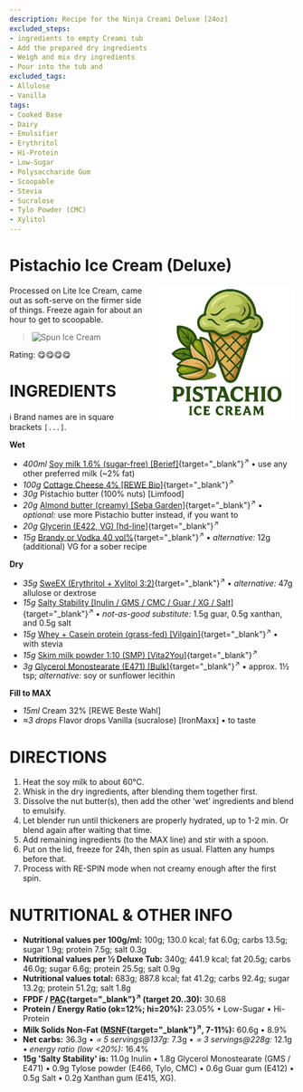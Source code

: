 ```yaml
---
description: Recipe for the Ninja Creami Deluxe [24oz]
excluded_steps:
- ingredients to empty Creami tub
- Add the prepared dry ingredients
- Weigh and mix dry ingredients
- Pour into the tub and
excluded_tags:
- Allulose
- Vanilla
tags:
- Cooked Base
- Dairy
- Emulsifier
- Erythritol
- Hi-Protein
- Low-Sugar
- Polysaccharide Gum
- Scoopable
- Stevia
- Sucralose
- Tylo Powder (CMC)
- Xylitol
---
```

# Pistachio Ice Cream (Deluxe)
<img style="float: right; margin-left: 1.5em;" width=240 alt="Logo" src="logo-pistachio.png" />

Processed on Lite Ice Cream, came out as soft-serve on the firmer side of things.
Freeze again for about an hour to get to scoopable.

> <img width=360 alt="Spun Ice Cream" src="Pistachio_2025-01-01.jpg" class="zoomable" />

Rating: 😋😋😋😋

# INGREDIENTS

ℹ️ Brand names are in square brackets `[...]`.

**Wet**

  - _400ml_ [Soy milk 1.6% (sugar-free) \[Berief\]](/ice-creamery/info/ingredients/#soy-milk){target="_blank"}<sup>↗</sup> • use any other preferred milk (~2% fat)
  - _100g_ [Cottage Cheese 4% \[REWE Bio\]](/ice-creamery/info/ingredients/#cottage-cheese){target="_blank"}<sup>↗</sup>
  - _30g_ Pistachio butter (100% nuts) [Limfood]
  - _20g_ [Almond butter (creamy) \[Seba Garden\]](/ice-creamery/info/ingredients/#almond-milk-butter){target="_blank"}<sup>↗</sup> • *optional:* use more Pistachio butter instead, if you want to
  - _20g_ [Glycerin (E422, VG) \[hd-line\]](/ice-creamery/info/ingredients/#vegetable-glycerin-glycerol-vg-e422){target="_blank"}<sup>↗</sup>
  - _15g_ [Brandy or Vodka 40 vol%](/ice-creamery/info/ingredients/#alcohol-ethanol){target="_blank"}<sup>↗</sup> • *alternative:* 12g (additional) VG for a sober recipe

**Dry**

  - _35g_ [SweEX (Erythritol + Xylitol 3:2)](/ice-creamery/info/ingredients/#sweex-erythritol-xylitol-blend){target="_blank"}<sup>↗</sup> • *alternative:* 47g allulose or dextrose
  - _15g_ [Salty Stability \[Inulin / GMS / CMC / Guar / XG / Salt\]](/ice-creamery/S/Salty%20Stability/){target="_blank"}<sup>↗</sup> • *not-as-good substitute:* 1.5g guar, 0.5g xanthan, and 0.5g salt
  - _15g_ [Whey + Casein protein (grass-fed) \[Vilgain\]](/ice-creamery/info/ingredients/#whey-protein){target="_blank"}<sup>↗</sup> • with stevia
  - _15g_ [Skim milk powder 1:10 (SMP) \[Vita2You\]](/ice-creamery/info/ingredients/#skim-milk-powder-smp){target="_blank"}<sup>↗</sup>
  - _3g_ [Glycerol Monostearate (E471) \[Bulk\]](/ice-creamery/info/ingredients/#glycerol-monostearate-gms-e471){target="_blank"}<sup>↗</sup> • approx. 1½ tsp; *alternative:* soy or sunflower lecithin

**Fill to MAX**

  - _15ml_ Cream 32% [REWE Beste Wahl]
  - _≈3 drops_ Flavor drops Vanilla (sucralose) [IronMaxx] • to taste

# DIRECTIONS

 1. Heat the soy milk to about 60°C.
 1. Whisk in the dry ingredients, after blending them together first.
 1. Dissolve the nut butter(s), then add the other ‘wet’ ingredients and blend to emulsify.
 1. Let blender run until thickeners are properly hydrated, up to 1-2 min. Or blend again after waiting that time.
 1. Add remaining ingredients (to the MAX line) and stir with a spoon.
 1. Put on the lid, freeze for 24h, then spin as usual. Flatten any humps before that.
 1. Process with RE-SPIN mode when not creamy enough after the first spin.

# NUTRITIONAL & OTHER INFO

- **Nutritional values per 100g/ml:** 100g; 130.0 kcal; fat 6.0g; carbs 13.5g; sugar 1.9g; protein 7.5g; salt 0.3g
- **Nutritional values per ½ Deluxe Tub:** 340g; 441.9 kcal; fat 20.5g; carbs 46.0g; sugar 6.6g; protein 25.5g; salt 0.9g
- **Nutritional values total:** 683g; 887.8 kcal; fat 41.2g; carbs 92.4g; sugar 13.2g; protein 51.2g; salt 1.8g
- **FPDF / [PAC](/ice-creamery/info/glossary/#potere-anti-congelante-pac){target="_blank"}<sup>↗</sup> (target 20..30):** 30.68
- **Protein / Energy Ratio (ok=12%; hi=20%):** 23.05% • Low-Sugar • Hi-Protein
- **Milk Solids Non-Fat ([MSNF](/ice-creamery/info/glossary/#milk-solids-not-fat-msnf){target="_blank"}<sup>↗</sup>, 7-11%):** 60.6g • 8.9%
- **Net carbs:** 36.3g • *∝ 5 servings@137g:* 7.3g • *∝ 3 servings@228g:* 12.1g • *energy ratio (low <20%):* 16.4%
- **15g 'Salty Stability' is:** 11.0g Inulin • 1.8g Glycerol Monostearate (GMS / E471) • 0.9g Tylose powder (E466, Tylo, CMC) • 0.6g Guar gum (E412) • 0.5g Salt • 0.2g Xanthan gum (E415, XG).
